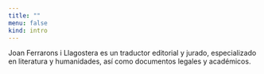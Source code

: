 ```yaml
---
title: ""
menu: false
kind: intro
---
```

Joan Ferrarons i Llagostera es un traductor editorial y jurado, especializado en literatura y humanidades, así como documentos legales y académicos.
